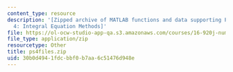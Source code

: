 ```yaml
---
content_type: resource
description: '[Zipped archive of MATLAB functions and data supporting Problem Set
  4: Integral Equation Methods]'
file: https://ol-ocw-studio-app-qa.s3.amazonaws.com/courses/16-920j-numerical-methods-for-partial-differential-equations-sma-5212-spring-2003/30b0d4941fdcbbf0b7aa6c51476d948e_ps4files.zip
file_type: application/zip
resourcetype: Other
title: ps4files.zip
uid: 30b0d494-1fdc-bbf0-b7aa-6c51476d948e
---
```

